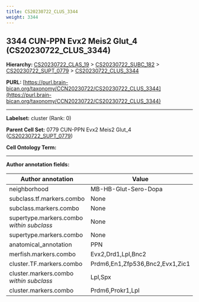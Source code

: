 ```yaml
---
title: CS20230722_CLUS_3344
weight: 3344
---
```

## 3344 CUN-PPN Evx2 Meis2 Glut_4 (CS20230722_CLUS_3344)
<b>Hierarchy: </b>
[CS20230722_CLAS_19](../CS20230722_CLAS_19) >
[CS20230722_SUBC_182](../CS20230722_SUBC_182) >
[CS20230722_SUPT_0779](../CS20230722_SUPT_0779) >
[CS20230722_CLUS_3344](../CS20230722_CLUS_3344)

**PURL:** [https://purl.brain-bican.org/taxonomy/CCN20230722/CS20230722_CLUS_3344](https://purl.brain-bican.org/taxonomy/CCN20230722/CS20230722_CLUS_3344)

---


**Labelset:** cluster (Rank: 0)

**Parent Cell Set:** 0779 CUN-PPN Evx2 Meis2 Glut_4 ([CS20230722_SUPT_0779](../CS20230722_SUPT_0779))



**Cell Ontology Term:** 

[MARKER GENES.]: #


---

[TRANSFERRED ANNOTATIONS.]: #


[AUTHOR ANNOTATION FIELDS.]: #


**Author annotation fields:**

| Author annotation | Value |
|-------------------|-------|
|neighborhood|MB-HB-Glut-Sero-Dopa|
|subclass.tf.markers.combo|None|
|subclass.markers.combo|None|
|supertype.markers.combo _within subclass_|None|
|supertype.markers.combo|None|
|anatomical_annotation|PPN|
|merfish.markers.combo|Evx2,Drd1,Lpl,Bnc2|
|cluster.TF.markers.combo|Prdm6,En1,Zfp536,Bnc2,Evx1,Zic1|
|cluster.markers.combo _within subclass_|Lpl,Spx|
|cluster.markers.combo|Prdm6,Prokr1,Lpl|
